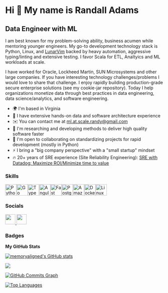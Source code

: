 Hi 👋 My name is Randall Adams
==============================

Data Engineer with ML
-------------

I am best known for my problem-solving ability, business acumen while mentoring younger engineers.  My go-to development technology stack is Python, Linux, and [LunarVim](https://www.lunarvim.org/) backed by heavy automation, aggressive typing/linting and extensive testing.  I favor Scala for ETL, Analtyics and ML workloads at scale.

I have worked for Oracle, Lockheed Martin, SUN Microsystems and other large companies. If you have interesting technology challenges/problems I would love to share that challenge.  I enjoy rapidly building production-grade secure enterprise solutions (see my cookie-jar repository). Today I help organizations monetize data through best practices in data engineering, data science/analytics, and software engineering.

*   🌍  I'm based in Virginia
*   💜 I have extensive hands-on data and software architecture experience
*   ✉️  You can contact me at [ml.at.scale.randy@gmail.com](mailto:ml.at.scale.randy@gmail.com)
*   🧠  I'm researching and developing methods to deliver high quality software faster
*   🤝  I'm open to collaborating on standardizing projects for rapid development (mostly in Python)
*   ⚡  I bring a "big company perspective" with a "small startup" mindset
*   🔥  20+ years of SRE experience (Site Reliability Engineering):
        [SRE with Datadog: Maximize ROI/Minimize time to value](https://youtu.be/BXADZ7_m0tA)

### Skills 
<p align="left">
<a href="https://www.python.org/" target="_blank" rel="noreferrer"><img src="https://raw.githubusercontent.com/danielcranney/readme-generator/main/public/icons/skills/python-colored.svg" width="36" height="36" alt="Python" /></a><a href="https://go.dev/doc/" target="_blank" rel="noreferrer"><img src="https://raw.githubusercontent.com/danielcranney/readme-generator/main/public/icons/skills/go-colored.svg" width="36" height="36" alt="Go" /></a><a href="https://www.typescriptlang.org/" target="_blank" rel="noreferrer"><img src="https://raw.githubusercontent.com/danielcranney/readme-generator/main/public/icons/skills/typescript-colored.svg" width="36" height="36" alt="TypeScript" /></a><a href="https://angular.io/" target="_blank" rel="noreferrer"><img src="https://raw.githubusercontent.com/danielcranney/readme-generator/main/public/icons/skills/angularjs-colored.svg" width="36" height="36" alt="Angular" /></a><a href="https://fastapi.tiangolo.com/" target="_blank" rel="noreferrer"><img src="https://raw.githubusercontent.com/danielcranney/readme-generator/main/public/icons/skills/fastapi-colored.svg" width="36" height="36" alt="Fast API" /></a><a href="https://www.postgresql.org/" target="_blank" rel="noreferrer"><img src="https://raw.githubusercontent.com/danielcranney/readme-generator/main/public/icons/skills/postgresql-colored.svg" width="36" height="36" alt="PostgreSQL" /></a><a href="https://aws.amazon.com" target="_blank" rel="noreferrer"><img src="https://raw.githubusercontent.com/danielcranney/readme-generator/main/public/icons/skills/aws-colored.svg" width="36" height="36" alt="Amazon Web Services" /></a><a href="https://www.docker.com/" target="_blank" rel="noreferrer"><img src="https://raw.githubusercontent.com/danielcranney/readme-generator/main/public/icons/skills/docker-colored.svg" width="36" height="36" alt="Docker" /></a><a href="https://www.linux.org" target="_blank" rel="noreferrer"><img src="https://raw.githubusercontent.com/danielcranney/readme-generator/main/public/icons/skills/linux-colored.svg" width="36" height="36" alt="Linux" /></a>
                    </p>


### Socials
                  
<p align="left"> <a href="https://www.github.com/memoryaligned" target="_blank" rel="noreferrer"> <picture> <source media="(prefers-color-scheme: dark)" srcset="https://raw.githubusercontent.com/danielcranney/readme-generator/main/public/icons/socials/github-dark.svg" /> <source media="(prefers-color-scheme: light)" srcset="https://raw.githubusercontent.com/danielcranney/readme-generator/main/public/icons/socials/github.svg" /> <img src="https://raw.githubusercontent.com/danielcranney/readme-generator/main/public/icons/socials/github.svg" width="32" height="32" /> </picture> </a> <a href="https://www.linkedin.com/in/randall-adams-63bb269/" target="_blank" rel="noreferrer"> <picture> <source media="(prefers-color-scheme: dark)" srcset="https://raw.githubusercontent.com/danielcranney/readme-generator/main/public/icons/socials/linkedin-dark.svg" /> <source media="(prefers-color-scheme: light)" srcset="https://raw.githubusercontent.com/danielcranney/readme-generator/main/public/icons/socials/linkedin.svg" /> <img src="https://raw.githubusercontent.com/danielcranney/readme-generator/main/public/icons/socials/linkedin.svg" width="32" height="32" /> </picture> </a></p>

### Badges

<b>My GitHub Stats</b>

<a href="http://www.github.com/memoryaligned"><img src="https://github-readme-stats.vercel.app/api?username=memoryaligned&show_icons=true&hide=&count_private=true&title_color=0891b2&text_color=ffffff&icon_color=0891b2&bg_color=1c1917&hide_border=true&show_icons=true" alt="memoryaligned's GitHub stats" /></a>

<a href="http://www.github.com/memoryaligned"><img src="https://github-readme-streak-stats.herokuapp.com/?user=memoryaligned&stroke=ffffff&background=1c1917&ring=0891b2&fire=0891b2&currStreakNum=ffffff&currStreakLabel=0891b2&sideNums=ffffff&sideLabels=ffffff&dates=ffffff&hide_border=true" /></a>

<a href="http://www.github.com/memoryaligned"><img src="https://github-readme-activity-graph.cyclic.app/graph?username=memoryaligned&bg_color=1c1917&color=ffffff&line=0891b2&point=ffffff&area_color=1c1917&area=true&hide_border=true&custom_title=GitHub%20Commits%20Graph" alt="GitHub Commits Graph" /></a>

<a href="https://github.com/memoryaligned" align="left"><img src="https://github-readme-stats.vercel.app/api/top-langs/?username=memoryaligned&langs_count=10&title_color=0891b2&text_color=ffffff&icon_color=0891b2&bg_color=1c1917&hide_border=true&locale=en&custom_title=Top%20%Languages" alt="Top Languages" /></a>

